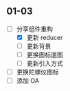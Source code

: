 ## 01-03

- [ ] 分享组件重构
	- [x] 更新 reducer
	- [ ] 更新背景
	- [ ] 更换图标底图
	- [ ] 更新引入方式
- [ ] 更换陀螺仪图标
- [ ] 添加 OA